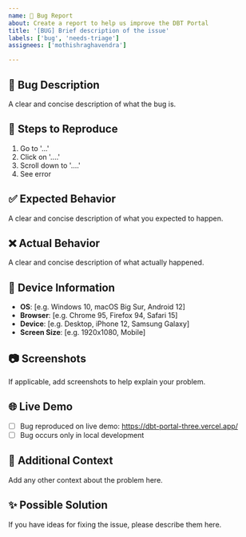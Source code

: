 ```yaml
---
name: 🐛 Bug Report
about: Create a report to help us improve the DBT Portal
title: '[BUG] Brief description of the issue'
labels: ['bug', 'needs-triage']
assignees: ['mothishraghavendra']

---
```


## 🐛 Bug Description
A clear and concise description of what the bug is.

## 🔄 Steps to Reproduce
1. Go to '...'
2. Click on '....'
3. Scroll down to '....'
4. See error

## ✅ Expected Behavior
A clear and concise description of what you expected to happen.

## ❌ Actual Behavior
A clear and concise description of what actually happened.

## 📱 Device Information
- **OS**: [e.g. Windows 10, macOS Big Sur, Android 12]
- **Browser**: [e.g. Chrome 95, Firefox 94, Safari 15]
- **Device**: [e.g. Desktop, iPhone 12, Samsung Galaxy]
- **Screen Size**: [e.g. 1920x1080, Mobile]

## 📷 Screenshots
If applicable, add screenshots to help explain your problem.

## 🌐 Live Demo
- [ ] Bug reproduced on live demo: https://dbt-portal-three.vercel.app/
- [ ] Bug occurs only in local development

## 📝 Additional Context
Add any other context about the problem here.

## ✨ Possible Solution
If you have ideas for fixing the issue, please describe them here.